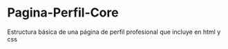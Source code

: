 # Pagina-Perfil-Core
Estructura básica de una página de perfil profesional que incluye en html y css
